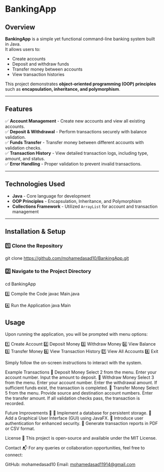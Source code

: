 # BankingApp

## Overview
**BankingApp** is a simple yet functional command-line banking system built in Java.  
It allows users to:
- Create accounts  
- Deposit and withdraw funds  
- Transfer money between accounts  
- View transaction histories  

This project demonstrates **object-oriented programming (OOP) principles** such as **encapsulation, inheritance, and polymorphism**.

---

## Features
✅ **Account Management** - Create new accounts and view all existing accounts.  
✅ **Deposit & Withdrawal** - Perform transactions securely with balance validation.  
✅ **Funds Transfer** - Transfer money between different accounts with validation checks.  
✅ **Transaction History** - View detailed transaction logs, including type, amount, and status.  
✅ **Error Handling** - Proper validation to prevent invalid transactions.  

---

## Technologies Used
- **Java** - Core language for development  
- **OOP Principles** - Encapsulation, Inheritance, and Polymorphism  
- **Collections Framework** - Utilized `ArrayList` for account and transaction management  

---

## Installation & Setup
### 1️⃣ Clone the Repository
git clone https://github.com/mohamedasad10/BankingApp.git

### 2️⃣ Navigate to the Project Directory
cd BankingApp

3️⃣ Compile the Code
javac Main.java

4️⃣ Run the Application
java Main

## Usage
Upon running the application, you will be prompted with menu options:

1️⃣ Create Account
2️⃣ Deposit Money
3️⃣ Withdraw Money
4️⃣ View Balance
5️⃣ Transfer Money
6️⃣ View Transaction History
7️⃣ View All Accounts
8️⃣ Exit

Simply follow the on-screen instructions to interact with the system.

Example Transactions
📌 Deposit Money
Select 2 from the menu.
Enter your account number.
Input the amount to deposit.
📌 Withdraw Money
Select 3 from the menu.
Enter your account number.
Enter the withdrawal amount.
If sufficient funds exist, the transaction is completed.
📌 Transfer Money
Select 5 from the menu.
Provide source and destination account numbers.
Enter the transfer amount.
If all validation checks pass, the transaction is recorded.

Future Improvements 🚀
🔹 Implement a database for persistent storage.
🔹 Add a Graphical User Interface (GUI) using JavaFX.
🔹 Introduce user authentication for enhanced security.
🔹 Generate transaction reports in PDF or CSV format.

License 📜
This project is open-source and available under the MIT License.

Contact 📬
For any queries or collaboration opportunities, feel free to connect:

GitHub: mohamedasad10
Email: mohamedasad11914@gmail.com
